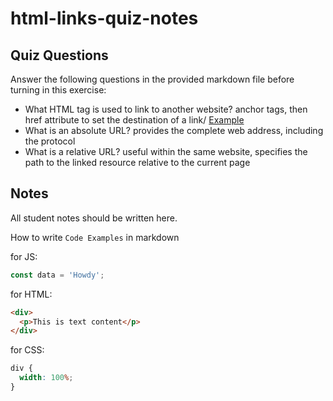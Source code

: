 # html-links-quiz-notes

## Quiz Questions

Answer the following questions in the provided markdown file before turning in this exercise:

- What HTML tag is used to link to another website?
  <a> anchor tags, then href attribute to set the destination of a link/ <a href = "link.com">Example</a>
- What is an absolute URL?
  provides the complete web address, including the protocol <http and https>
- What is a relative URL?
  useful within the same website, specifies the path to the linked resource relative to the current page

## Notes

All student notes should be written here.

How to write `Code Examples` in markdown

for JS:

```javascript
const data = 'Howdy';
```

for HTML:

```html
<div>
  <p>This is text content</p>
</div>
```

for CSS:

```css
div {
  width: 100%;
}
```
